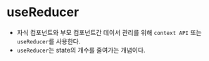 # useReducer 

* 자식 컴포넌트와 부모 컴포넌트간 데이서 관리를 위해 `context API` 또는 `useReducer`를 사용한다.
* `useReducer`는 state의 개수를 줄여가는 개념이다.

